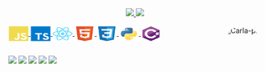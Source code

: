 
<div align="center">
  <a href="https://github.com/wwomandev">
  <img height="180em" src="https://github-readme-stats.vercel.app/api?username=wwomandev&show_icons=true&theme=dracula&include_all_commits=true&count_private=true"/>
  <img height="180em" src="https://github-readme-stats.vercel.app/api/top-langs/?username=wwomandev&layout=compact&langs_count=7&theme=dracula"/>
</div>
<div style="display: inline_block"><br>
  <img align="center" alt="Carla-Js" height="30" width="40" src="https://raw.githubusercontent.com/devicons/devicon/master/icons/javascript/javascript-plain.svg">
  <img align="center" alt="Carla-Ts" height="30" width="40" src="https://raw.githubusercontent.com/devicons/devicon/master/icons/typescript/typescript-plain.svg">
  <img align="center" alt="Carla-React" height="30" width="40" src="https://raw.githubusercontent.com/devicons/devicon/master/icons/react/react-original.svg">
  <img align="center" alt="Carla-HTML" height="30" width="40" src="https://raw.githubusercontent.com/devicons/devicon/master/icons/html5/html5-original.svg">
  <img align="center" alt="Carla-CSS" height="30" width="40" src="https://raw.githubusercontent.com/devicons/devicon/master/icons/css3/css3-original.svg">
  <img align="center" alt="Carla-Python" height="30" width="40" src="https://raw.githubusercontent.com/devicons/devicon/master/icons/python/python-original.svg">
  <img align="center" alt="Carla-Csharp" height="30" width="40" src="https://raw.githubusercontent.com/devicons/devicon/master/icons/csharp/csharp-original.svg">
  <img align="right" alt="Carla-pic" height="150" style="border-radius:50px;" srcset="https://instagram.fbsb3-1.fna.fbcdn.net/v/t51.2885-15/e35/c0.150.1200.1200a/s150x150/243203891_662481284724659_2975658439373772871_n.jpg?_nc_ht=instagram.fbsb3-1.fna.fbcdn.net&amp;_nc_cat=111&amp;_nc_ohc=xJMx1M5kN5YAX9cMITu&amp;edm=ABfd0MgBAAAA&amp;ccb=7-4&amp;oh=00_AT_GEnkYbVWZQMs1tZZ86uiiugfUQbmiXwRhJUjcR8Drdg&amp;oe=62095909&amp;_nc_sid=7bff83 150w,https://instagram.fbsb3-1.fna.fbcdn.net/v/t51.2885-15/e35/c0.150.1200.1200a/s240x240/243203891_662481284724659_2975658439373772871_n.jpg?_nc_ht=instagram.fbsb3-1.fna.fbcdn.net&amp;_nc_cat=111&amp;_nc_ohc=xJMx1M5kN5YAX9cMITu&amp;edm=ABfd0MgBAAAA&amp;ccb=7-4&amp;oh=00_AT8o1cwCdFBy1cVB6yZQPXN2c2fMTcvQj_kRptv6ZmR2hw&amp;oe=6208C78F&amp;_nc_sid=7bff83 240w,https://instagram.fbsb3-1.fna.fbcdn.net/v/t51.2885-15/e35/c0.150.1200.1200a/s320x320/243203891_662481284724659_2975658439373772871_n.jpg?_nc_ht=instagram.fbsb3-1.fna.fbcdn.net&amp;_nc_cat=111&amp;_nc_ohc=xJMx1M5kN5YAX9cMITu&amp;edm=ABfd0MgBAAAA&amp;ccb=7-4&amp;oh=00_AT-hJ1d8W4WfGQd0nbzF7ns7YBpD-6daDzOvwZZbltYACw&amp;oe=620A02B1&amp;_nc_sid=7bff83 320w,https://instagram.fbsb3-1.fna.fbcdn.net/v/t51.2885-15/e35/c0.150.1200.1200a/s480x480/243203891_662481284724659_2975658439373772871_n.jpg?_nc_ht=instagram.fbsb3-1.fna.fbcdn.net&amp;_nc_cat=111&amp;_nc_ohc=xJMx1M5kN5YAX9cMITu&amp;edm=ABfd0MgBAAAA&amp;ccb=7-4&amp;oh=00_AT_TkAcO8dIVNPdJ33JESHakeHfu0puPxadT_uZ3_DzyjA&amp;oe=620A9238&amp;_nc_sid=7bff83 480w,https://instagram.fbsb3-1.fna.fbcdn.net/v/t51.2885-15/sh0.08/e35/c0.150.1200.1200a/s640x640/243203891_662481284724659_2975658439373772871_n.jpg?_nc_ht=instagram.fbsb3-1.fna.fbcdn.net&amp;_nc_cat=111&amp;_nc_ohc=xJMx1M5kN5YAX9cMITu&amp;edm=ABfd0MgBAAAA&amp;ccb=7-4&amp;oh=00_AT8kUA_8N3UXvnfOwCiwiAvW9aidRMl1RKoXM4cEOK75vw&amp;oe=620923B9&amp;_nc_sid=7bff83 640w" src="https://instagram.fbsb3-1.fna.fbcdn.net/v/t51.2885-15/sh0.08/e35/c0.150.1200.1200a/s640x640/243203891_662481284724659_2975658439373772871_n.jpg?_nc_ht=instagram.fbsb3-1.fna.fbcdn.net&amp;_nc_cat=111&amp;_nc_ohc=xJMx1M5kN5YAX9cMITu&amp;edm=ABfd0MgBAAAA&amp;ccb=7-4&amp;oh=00_AT8kUA_8N3UXvnfOwCiwiAvW9aidRMl1RKoXM4cEOK75vw&amp;oe=620923B9&amp;_nc_sid=7bff83" style="object-fit: cover;">
</div>
  
  ##
 
<div> 
  <a href="#" target="_blank"><img src="https://img.shields.io/badge/YouTube-FF0000?style=for-the-badge&logo=youtube&logoColor=white" target="_blank"></a>
  <a href="https://instagram.com/carlama916" target="_blank"><img src="https://img.shields.io/badge/-Instagram-%23E4405F?style=for-the-badge&logo=instagram&logoColor=white" target="_blank"></a>
 <a href="#" target="_blank"><img src="https://img.shields.io/badge/Discord-7289DA?style=for-the-badge&logo=discord&logoColor=white" target="_blank"></a> 
  <a href = "mailto:carlamab2808@outlook.com"><img src="https://img.shields.io/badge/-Gmail-%23333?style=for-the-badge&logo=gmail&logoColor=white" target="_blank"></a>
  <a href="#" target="_blank"><img src="https://img.shields.io/badge/-LinkedIn-%230077B5?style=for-the-badge&logo=linkedin&logoColor=white" target="_blank"></a> 
  </div>


<!---
wwomandev/wwomandev is a ✨ special ✨ repository because its `README.md` (this file) appears on your GitHub profile.
You can click the Preview link to take a look at your changes.
--->
